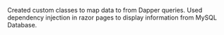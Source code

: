 Created custom classes to map data to from Dapper queries. Used dependency injection in razor pages to display information from MySQL Database.

